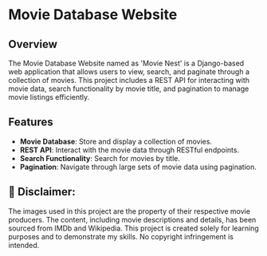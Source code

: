# Movie Database Website

## Overview

The Movie Database Website named as 'Movie Nest' is a Django-based web application that allows users to view, search, and paginate through a collection of movies. This project includes a REST API for interacting with movie data, search functionality by movie title, and pagination to manage movie listings efficiently.

## Features

- **Movie Database**: Store and display a collection of movies.
- **REST API**: Interact with the movie data through RESTful endpoints.
- **Search Functionality**: Search for movies by title.
- **Pagination**: Navigate through large sets of movie data using pagination.

##  📜 Disclaimer: 
The images used in this project are the property of their respective movie producers. The content, including movie descriptions and details, has been sourced from IMDb and Wikipedia. This project is created solely for learning purposes and to demonstrate my skills. No copyright infringement is intended.


